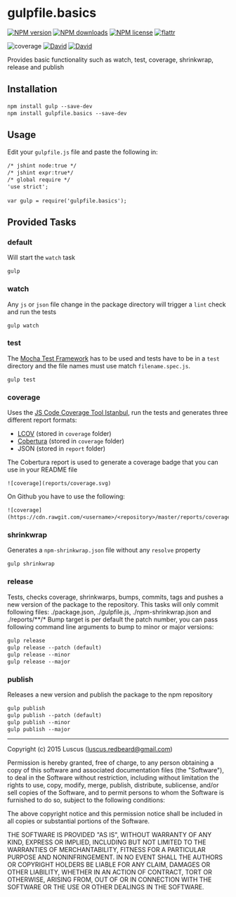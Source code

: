 # gulpfile.basics
[![NPM version](https://img.shields.io/npm/v/gulpfile.basics.svg?style=flat)](https://www.npmjs.com/package/gulpfile.basics "View this project on NPM")
[![NPM downloads](https://img.shields.io/npm/dm/gulpfile.basics.svg?style=flat)](https://www.npmjs.com/package/gulpfile.basics "View this project on NPM")
[![NPM license](https://img.shields.io/npm/l/gulpfile.basics.svg?style=flat)](https://www.npmjs.com/package/gulpfile.basics "View this project on NPM")
[![flattr](https://img.shields.io/badge/flattr-donate-yellow.svg?style=flat)](http://flattr.com/thing/3817419/luscus-on-GitHub)

![coverage](https://cdn.rawgit.com/luscus/gulpfile.basics/master/reports/coverage.svg)
[![David](https://img.shields.io/david/luscus/gulpfile.basics.svg?style=flat)](https://david-dm.org/luscus/gulpfile.basics)
[![David](https://img.shields.io/david/dev/luscus/gulpfile.basics.svg?style=flat)](https://david-dm.org/luscus/gulpfile.basics#info=devDependencies)

Provides basic functionality such as watch, test, coverage, shrinkwrap, release and publish

## Installation

    npm install gulp --save-dev
    npm install gulpfile.basics --save-dev

## Usage

Edit your `gulpfile.js` file and paste the following in:

    /* jshint node:true */
    /* jshint expr:true*/
    /* global require */
    'use strict';
    
    var gulp = require('gulpfile.basics');

## Provided Tasks

### default

Will start the `watch` task

    gulp

### watch

Any `js` or `json` file change in the package directory will trigger a `lint` check and run the tests

    gulp watch
    
### test

The [Mocha Test Framework](http://mochajs.org/) has to be used and tests have to be in a `test` directory and the file names must use match `filename.spec.js`.

    gulp test

### coverage

Uses the [JS Code Coverage Tool Istanbul](https://github.com/gotwarlost/istanbul), run the tests and generates three different report formats:

- [LCOV](http://ltp.sourceforge.net/coverage/lcov.php) (stored in `coverage` folder)
- [Cobertura](http://cobertura.github.io/cobertura/) (stored in `coverage` folder)
- JSON (stored in `report` folder)

The Cobertura report is used to generate a coverage badge that you can use in your README file

    ![coverage](reports/coverage.svg)

On Github you have to use the following:

    ![coverage](https://cdn.rawgit.com/<username>/<repository>/master/reports/coverage.svg)

### shrinkwrap

Generates a `npm-shrinkwrap.json` file without any `resolve` property

    gulp shrinkwrap

### release

Tests, checks coverage, shrinkwarps, bumps, commits, tags and pushes a new version of the package to the repository. This tasks will only commit following files: ./package.json, ./gulpfile.js, ./npm-shrinkwrap.json and ./reports/**/*
Bump target is per default the patch number, you can pass following command line arguments to bump to minor or major versions:

    gulp release
    gulp release --patch (default)
    gulp release --minor
    gulp release --major

### publish

Releases a new version and publish the package to the npm repository

    gulp publish
    gulp publish --patch (default)
    gulp publish --minor
    gulp publish --major

    
--------------
Copyright (c) 2015 Luscus (luscus.redbeard@gmail.com)

Permission is hereby granted, free of charge, to any person obtaining a copy of this software and associated documentation files (the "Software"), to deal in the Software without restriction, including without limitation the rights to use, copy, modify, merge, publish, distribute, sublicense, and/or sell copies of the Software, and to permit persons to whom the Software is furnished to do so, subject to the following conditions:

The above copyright notice and this permission notice shall be included in all copies or substantial portions of the Software.

THE SOFTWARE IS PROVIDED "AS IS", WITHOUT WARRANTY OF ANY KIND, EXPRESS OR IMPLIED, INCLUDING BUT NOT LIMITED TO THE WARRANTIES OF MERCHANTABILITY, FITNESS FOR A PARTICULAR PURPOSE AND NONINFRINGEMENT. IN NO EVENT SHALL THE AUTHORS OR COPYRIGHT HOLDERS BE LIABLE FOR ANY CLAIM, DAMAGES OR OTHER LIABILITY, WHETHER IN AN ACTION OF CONTRACT, TORT OR OTHERWISE, ARISING FROM, OUT OF OR IN CONNECTION WITH THE SOFTWARE OR THE USE OR OTHER DEALINGS IN THE SOFTWARE.
